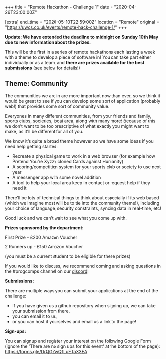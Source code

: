 +++
title = "Remote Hackathon - Challenge 1"
date = "2020-04-26T23:00:00Z"

[extra]
end_time = "2020-05-10T22:59:00Z"
location = "Remote"
original = "https://uwcs.co.uk/events/remote-hack-challenge-1/"
+++

**Update: We have extended the deadline to midnight on Sunday 10th May due to new information about the prizes.**

This will be the first in a series of remote hackathons each lasting a week with a theme to develop a piece of software in\! You can take part either individually or as a team, and **there are prizes available for the best submissions** (see below for details\!)

## **Theme: Community**

The communities we are in are more important now than ever, so we think it would be great to see if you can develop some sort of application (probably web\!) that provides some sort of community value.

Everyones in many different communities, from your friends and family, sports clubs, societies, local area, along with many more\! Because of this we don’t want to be too prescriptive of what exactly you might want to make, as it’ll be different for all of you.

We know it’s quite a broad theme however so we have some ideas if you need help getting started:

  - Recreate a physical game to work in a web browser (for example how Pretend You’re Xyzzy cloned Cards against Humanity)
  - A scoring/competition system for your sports club or society to use next year
  - A messenger app with some novel addition
  - A tool to help your local area keep in contact or request help if they need it

There’ll be lots of technical things to think about especially if its web based (which we imagine most will be to tie into the community theme\!), including your choice of language, security constraints, syncing data in real-time, etc\!

Good luck and we can’t wait to see what you come up with.

**Prizes sponsored by the department:**

First Prize - £200 Amazon Voucher

2 Runners up - £150 Amazon Voucher

(you must be a current student to be eligible for these prizes)

If you would like to discuss, we recommend coming and asking questions in the \#progcomps channel on our [discord](https://discord.gg/uwcs)\!

**Submissions:**

There are multiple ways you can submit your applications at the end of the challenge:

  - If you have given us a github repository when signing up, we can take your submission from there,
  - you can email it to us,
  - or you can host it yourselves and email us a link to the page\!

**Sign-ups:**

You can signup and register your interest on the following Google Form (ignore the 'There are no sign ups for this event' at the bottom of the page): <https://forms.gle/DrQGZwQ1LuETaX3EA>

